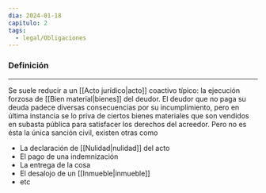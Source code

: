 ```yaml
---
dia: 2024-01-18
capitulo: 2
tags:
  - legal/Obligaciones
---
```

### Definición
---
Se suele reducir a un [[Acto jurídico|acto]] coactivo típico: la ejecución forzosa de [[Bien material|bienes]] del deudor. El deudor que no paga su deuda padece diversas consecuencias por su incumplimiento, pero en última instancia se lo priva de ciertos bienes materiales que son vendidos en subasta pública para satisfacer los derechos del acreedor. Pero no es ésta la única sanción civil, existen otras como
* La declaración de [[Nulidad|nulidad]] del acto
* El pago de una indemnización
* La entrega de la cosa
* El desalojo de un [[Inmueble|inmueble]]
* etc